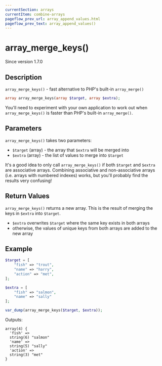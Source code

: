 ```yaml
---
currentSection: arrays
currentItem: combine-arrays
pageflow_prev_url: array_append_values.html
pageflow_prev_text: array_append_values()
---
```


# array_merge_keys()

<div class="callout info" markdown="1">
Since version 1.7.0
</div>

## Description

`array_merge_keys()` - fast alternative to PHP's built-in `array_merge()`

```php
array array_merge_keys(array $target, array $extra);
```

You'll need to experiment with your own application to work out when `array_merge_keys()` is faster than PHP's built-in `array_merge()`.

## Parameters

`array_merge_keys()` takes two parameters:

* `$target` (array) - the array that `$extra` will be merged into
* `$extra` (array) - the list of values to merge into `$target`

It's a good idea to only call `array_merge_keys()` if both `$target` and `$extra` are associative arrays. Combining associative and non-associative arrays (i.e. arrays with numbered indexes) works, but you'll probably find the results very confusing!

## Return Values

`array_merge_keys()` returns a new array. This is the result of merging the keys in `$extra` into `$target`.

* `$extra` overwrites `$target` where the same key exists in both arrays
* otherwise, the values of unique keys from both arrays are added to the new array

## Example

```php
$target = [
    "fish" => "trout",
    "name" => "harry",
    "action" => "met",
];

$extra = [
    "fish" => "salmon",
    "name" => "sally"
];

var_dump(array_merge_keys($target, $extra));
```

Outputs:

    array(4) {
      'fish' =>
      string(6) "salmon"
      'name' =>
      string(5) "sally"
      'action' =>
      string(3) "met"
    }
